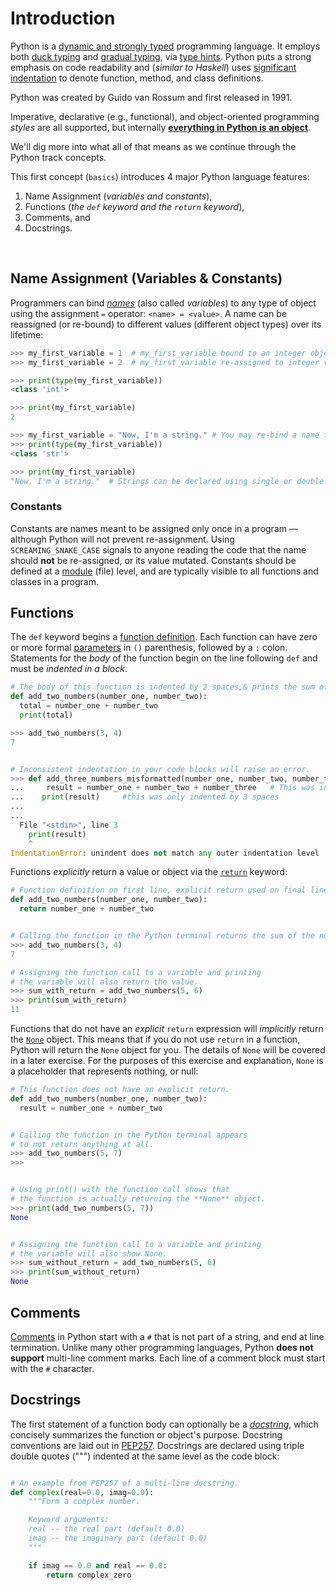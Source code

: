 # Introduction

Python is a [dynamic and strongly typed][dynamic typing in python] programming language.
It employs both [duck typing][duck typing] and [gradual typing][gradual typing], via [type hints][type hints].
Python puts a strong emphasis on code readability and (_similar to Haskell_) uses [significant indentation][significant indentation] to denote function, method, and class definitions.

Python was created by Guido van Rossum and first released in 1991.

Imperative, declarative (e.g., functional), and object-oriented programming _styles_ are all supported, but internally **[everything in Python is an object][everything is an object]**.

We'll dig more into what all of that means as we continue through the Python track concepts.

This first concept (`basics`)  introduces 4 major Python language features:
1.  Name Assignment (_variables and constants_),
2.  Functions (_the `def` keyword and the `return` keyword_),
3.  Comments, and
4.  Docstrings.

<br>

## Name Assignment (Variables & Constants)

Programmers can bind [_names_][facts-and-myths-about-python-names] (also called _variables_) to any type of object using the assignment `=` operator: `<name> = <value>`.
A name can be reassigned (or re-bound) to different values (different object types) over its lifetime:


```python
>>> my_first_variable = 1  # my_first_variable bound to an integer object of value one.
>>> my_first_variable = 2  # my_first_variable re-assigned to integer value 2.

>>> print(type(my_first_variable))
<class 'int'>

>>> print(my_first_variable)
2

>>> my_first_variable = "Now, I'm a string." # You may re-bind a name to a different object type and value.
>>> print(type(my_first_variable))
<class 'str'>

>>> print(my_first_variable)
"Now, I'm a string."  # Strings can be declared using single or double quote marks.
```


### Constants

Constants are names meant to be assigned only once in a program — although Python will not prevent re-assignment.
Using `SCREAMING_SNAKE_CASE` signals to anyone reading the code that the name should **not** be re-assigned, or its value mutated.
Constants should be defined at a [module][module] (file) level, and are typically visible to all functions and classes in a program.



## Functions

The `def` keyword begins a [function definition][function definition].
Each function can have zero or more formal [parameters][parameters] in `()` parenthesis, followed by a `:` colon.
Statements for the _body_ of the function begin on the line following `def` and must be _indented in a block_.


```python
# The body of this function is indented by 2 spaces,& prints the sum of the numbers.
def add_two_numbers(number_one, number_two):
  total = number_one + number_two
  print(total)

>>> add_two_numbers(3, 4)
7


# Inconsistent indentation in your code blocks will raise an error.
>>> def add_three_numbers_misformatted(number_one, number_two, number_three):
...     result = number_one + number_two + number_three   # This was indented by 4 spaces.
...    print(result)     #this was only indented by 3 spaces
...
...
  File "<stdin>", line 3
    print(result)
    ^
IndentationError: unindent does not match any outer indentation level
```


Functions _explicitly_ return a value or object via the [`return`][return] keyword:


```python
# Function definition on first line, explicit return used on final line.
def add_two_numbers(number_one, number_two):
  return number_one + number_two


# Calling the function in the Python terminal returns the sum of the numbers.
>>> add_two_numbers(3, 4)
7

# Assigning the function call to a variable and printing
# the variable will also return the value.
>>> sum_with_return = add_two_numbers(5, 6)
>>> print(sum_with_return)
11
```


Functions that do not have an _explicit_ `return` expression will _implicitly_ return the [`None`][none] object.
This means that if you do not use `return` in a function, Python will return the `None` object for you.
The details of `None` will be covered in a later exercise.
For the purposes of this exercise and explanation, `None` is a placeholder that represents nothing, or null:


```python
# This function does not have an explicit return.
def add_two_numbers(number_one, number_two):
  result = number_one + number_two


# Calling the function in the Python terminal appears
# to not return anything at all.
>>> add_two_numbers(5, 7)
>>>


# Using print() with the function call shows that
# the function is actually returning the **None** object.
>>> print(add_two_numbers(5, 7))
None


# Assigning the function call to a variable and printing
# the variable will also show None.
>>> sum_without_return = add_two_numbers(5, 6)
>>> print(sum_without_return)
None
```


## Comments

[Comments][comments] in Python start with a `#` that is not part of a string, and end at line termination.
Unlike many other programming languages, Python **does not support** multi-line comment marks.
Each line of a comment block must start with the `#` character.


## Docstrings

The first statement of a function body can optionally be a [_docstring_][docstring], which concisely summarizes the function or object's purpose.
Docstring conventions are laid out in [PEP257][pep257].
Docstrings are declared using triple double quotes (""") indented at the same level as the code block:


```python

# An example from PEP257 of a multi-line docstring.
def complex(real=0.0, imag=0.0):
    """Form a complex number.

    Keyword arguments:
    real -- the real part (default 0.0)
    imag -- the imaginary part (default 0.0)
    """

    if imag == 0.0 and real == 0.0:
        return complex_zero

```

[pep257]: https://www.python.org/dev/peps/pep-0257/
[comments]: https://realpython.com/python-comments-guide/#python-commenting-basics
[docstring]: https://docs.python.org/3/tutorial/controlflow.html#tut-docstrings
[duck typing]: https://en.wikipedia.org/wiki/Duck_typing
[dynamic typing in python]: https://stackoverflow.com/questions/11328920/is-python-strongly-typed
[everything is an object]: https://docs.python.org/3/reference/datamodel.html
[facts-and-myths-about-python-names]: https://nedbatchelder.com/text/names.html
[function definition]: https://docs.python.org/3/tutorial/controlflow.html#defining-functions
[gradual typing]: https://en.wikipedia.org/wiki/Gradual_typing
[module]: https://docs.python.org/3/tutorial/modules.html
[none]: https://docs.python.org/3/library/constants.html
[parameters]: https://docs.python.org/3/glossary.html#term-parameter
[return]: https://docs.python.org/3/reference/simple_stmts.html#return
[type hints]: https://docs.python.org/3/library/typing.html
[significant indentation]: https://docs.python.org/3/reference/lexical_analysis.html#indentation
